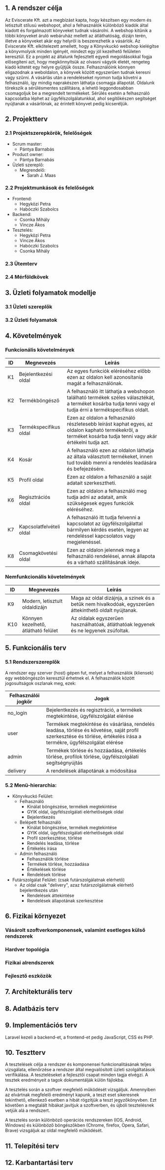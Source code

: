 ## 1. A rendszer célja

Az Eviscerate Kft. azt a megbízást kapta, hogy készítsen egy modern és letisztult stílusú webshopot, ahol a felhasználók különböző kiadók által kiadott és forgalmazott könyveket tudnak vásárolni. A webshop kitűnik a többi könyveket áruló webáruház mellett az átláthatóság, dizájn terén, illetve a könyveket akár egy helyről is beszerezhetik a vásárlók.
Az Eviscerate Kft. elkötelezett amellett, hogy a Könyvkuckó webshop kielégítse a könyvmolyok minden igényét, mindezt egy jól kezelhető felületen keresztül. Ez a projekt az általunk fejlesztett egyedi megoldásokkal fogja elősegíteni azt, hogy megkönnyítsük az olvasni vágyók életét, rengeteg kiadó kötetét egy helyre gyűjtjük össze.
Felhasználóink könnyen eligazodnak a weboldalon, a könyvek között egyszerűen tudnak keresni vagy szűrni. A vásárlás után a rendeléseket nyomon tudja követni a felhasználó, így mindig naprakészen láthatja csomagja állapotát. Oldalunk törekszik a sérülésmentes szállításra, a lehető leggondosabban csomagoljuk be a megrendelt termékeket. Sérülés esetén a felhasználó kapcsolatba léphet az ügyfélszolgálatunkkal, ahol segítőkészen segítséget nyújtanak a vásárlónak, az érintett könyvet pedig kicseréljük.

## 2. Projektterv

### 2.1 Projektszerepkörök, felelőségek

* Scrum master:
	-   Pántya Barnabás 	
* Product owner:
	-   Pántya Barnabás
* Üzleti szereplő:
	-   Megrendelő:
	    - Sarah J. Maas
   
### 2.2 Projektmunkások és felelőségek
   		
* Frontend:
	-   Hegyközi Petra
	-   Habóczki Szabolcs
* Backend:  
	-   Csonka Mihály
 	-   Vincze Ákos 
* Tesztelés:   
	-   Hegyközi Petra
	-   Vincze Ákos
	-   Habóczki Szabolcs
	-   Csonka Mihály

### 2.3 Ütemterv



### 2.4 Mérföldkövek



## 3. Üzleti folyamatok modellje



### 3.1 Üzleti szereplők



### 3.2 Üzleti folyamatok



## 4. Követelmények



### Funkcionális követelmények

| ID | Megnevezés               | Leírás                                                                                                                                                     |
|----|--------------------------|------------------------------------------------------------------------------------------------------------------------------------------------------------|
| K1 | Bejelentkezési oldal     | Az egyes funkciók eléréséhez előbb ezen az oldalon kell azonosítania magát a felhasználónak. |
| K2 | Termékböngésző           | A felhasználó itt láthatja a webshopon található termékek széles választékát, a terméket kosárba tudja tenni vagy el tudja érni a termékspecifikus oldalt. |
| K3 | Termékspecifikus oldal   | Ezen az oldalon a felhasználó részletesebb leírást kaphat egyes, az oldalon kapható termékekről, a terméket kosárba tudja tenni vagy akár értékelni tudja azt. |
| K4 | Kosár                    | A felhasználó ezen az oldalon láthatja az általa választott termékeket, innen tud tovább menni a rendelés leadására és befejezésére. |
| K5 | Profil oldal             | Ezen az oldalon a felhasználó a saját adatait szerkesztheti. |
| K6 | Regisztrációs oldal      | Ezen az oldalon a felhasználó meg tudja adni az adatait, amik szükségesek egyes funkciók eléréséhez. |
| K7 | Kapcsolatfelvételi oldal | A felhasználó itt tudja felvenni a kapcsolatot az ügyfélszolgálattal bármilyen kérdés esetén, legyen az rendeléssel kapcsolatos vagy megjelenéssel. |
| K8 | Csomagkövetési oldal     | Ezen az oldalon jelennek meg a felhasználó rendelései, annak állapota és a várható szállításának ideje. |



### Nemfunkcionális követelmények

| ID  | Megnevezés                             | Leírás                                                                                                 |
|-----|----------------------------------------|--------------------------------------------------------------------------------------------------------|
| K9  | Modern, letisztult oldaldizájn | Maga az oldal dizájnja, a színek és a betűk nem hivalkodóak, egyszerűen áttekinthető oldalt nyújtanak. |
| K10 | Könnyen kezelhető, átlátható felület | Az oldalak egyszerűen használhatóak, átláthatóak legyenek és ne legyenek zsúfoltak. |

## 5. Funkcionális terv



### 5.1 Rendszerszereplők

A rendszer egy szerver (host) gépen fut, melyet a felhasználók (kliensek) egy webböngészőn keresztül érhetnek el. A felhasználók között jogosultságok oszlanak meg, ezek:

| Felhasználói jogkör | Jogok                                                                                                                                                                                                                   |
|---------------------|-------------------------------------------------------------------------------------------------------------------------------------------------------------------------------------------------------------------------|
| no_login | Bejelentkezés és regisztráció, a termékek megtekintése, ügyfélszolgálat elérése |
| user     | Termékek megtekintése és vásárlása, rendelés leadása, törlése és követése, saját profil szerkesztése és törlése, értékelés írása a termékre, ügyfélszolgálat elérése |
| admin    | Termékek törlése és hozzáadása, értékelés törlése, profilok törlése, ügyfélszolgálati segítségnyújtás |
| delivery | A rendelések állapotának a módosítása |

### 5.2 Menü-hierarchia:

* Könyvkuckó Felület: 
	- Felhasználó
		- Kínálat böngészése, termékek megtekintése
		- GYIK oldal, ügyfélszolgálati elérhetőségek oldal
		- Bejelentkezés
	- Belépett felhasználó
		- Kínálat böngészése, termékek megtekintése
		- GYIK oldal, ügyfélszolgálati elérhetőségek oldal
		- Profil szerkesztése, törlése
		- Rendelés leadása, törlése
		- Értékelés írása
	- Admin felhasználó
		- Felhasználók törlése
		- Termékek törlése, hozzáadása
		- Értékelések törlése
		- Rendelések törlése
 * Futárszolgálat Felület: (csak futárszolgálatnak elérhető)
	- Az oldal csak "delivery", azaz futárszolgálatnak elérhető bejelentkezés után
 		- Rendelések áttekintése
 		- Rendelések állapotának szerkesztése

## 6. Fizikai környezet



### Vásárolt szoftverkomponensek, valamint esetleges külső rendszerek



### Hardver topológia



### Fizikai alrendszerek



### Fejlesztő eszközök



## 7. Architekturális terv



## 8. Adatbázis terv



## 9. Implementációs terv

Laravel kezeli a backend-et, a frontend-et pedig JavaScript, CSS és PHP.

## 10. Tesztterv

A tesztelések célja a rendszer és komponensei funkcionalitásának teljes vizsgálata,
ellenőrzése a rendszer által megvalósított üzleti szolgáltatások verifikálása.
A teszteléseket a fejlesztői csapat minden tagja elvégzi.
A tesztek eredményeit a tagok dokumentálják külön fájlokba.

A tesztelés során a szoftver megfelelő működését vizsgáljuk. Amennyiben az elvártnak megfelelő eredményt kapunk, a teszt eset sikeresnek tekinthető, ellenkező esetben a hibát rögzítjük a teszt jegyzőkönyvben. Ezt követően a megtalált hibákat javítjuk a szoftverben, és újbóli tesztelésnek vetjük alá a rendszert.

A tesztelés során különböző operációs rendszereken (IOS, Android, Windows) és különböző böngészőkben (Chrome, firefox, Opera, Safari, Brave) vizsgáljuk az oldal megfelelő működését.

## 11. Telepítési terv



## 12. Karbantartási terv

